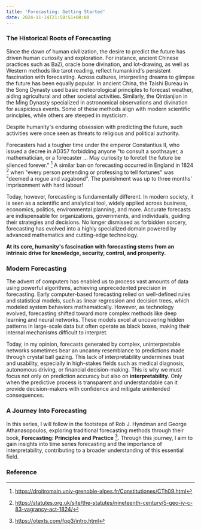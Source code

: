 ```yaml
---
title: 'Forecasting: Getting Started'
date: 2024-11-14T21:50:51+08:00
---
```

### The Historical Roots of Forecasting

Since the dawn of human civilization, the desire to predict the future has driven human curiosity and exploration. For instance, ancient Chinese practices such as BaZi, oracle bone divination, and lot-drawing, as well as Western methods like tarot reading, reflect humankind's persistent fascination with forecasting. Across cultures, interpreting dreams to glimpse the future has been equally popular. In ancient China, the Taishi Bureau in the Song Dynasty used basic meteorological principles to forecast weather, aiding agricultural and other societal activities. Similarly, the Qintianjian in the Ming Dynasty specialized in astronomical observations and divination for auspicious events. Some of these methods align with modern scientific principles, while others are steeped in mysticism.

Despite humanity's enduring obsession with predicting the future, such activities were once seen as threats to religious and political authority.

Forecasters had a tougher time under the emperor Constantius II, who issued a decree in AD357 forbidding anyone "to consult a soothsayer, a mathematician, or a forecaster ... May curiosity to foretell the future be silenced forever." [^1] A similar ban on forecasting occurred in England in 1824 [^2] when "every person pretending or professing to tell fortunes" was "deemed a rogue and vagabond". The punishment was up to three months' imprisonment with hard labour!

Today, however, forecasting is fundamentally different. In modern society, it is seen as a scientific and analytical tool, widely applied across business, economics, politics, environmental planning, and more. Accurate forecasts are indispensable for organizations, governments, and individuals, guiding their strategies and decisions. No longer dismissed as forbidden sorcery, forecasting has evolved into a highly specialized domain powered by advanced mathematics and cutting-edge technology.

**At its core, humanity's fascination with forecasting stems from an intrinsic drive for knowledge, security, control, and prosperity.**

### Modern Forecasting

The advent of computers has enabled us to process vast amounts of data using powerful algorithms, achieving unprecedented precision in forecasting. Early computer-based forecasting relied on well-defined rules and statistical models, such as linear regression and decision trees, which modeled system behaviors mathematically. However, as technology evolved, forecasting shifted toward more complex methods like deep learning and neural networks. These models excel at uncovering hidden patterns in large-scale data but often operate as black boxes, making their internal mechanisms difficult to interpret.

Today, in my opinion, forecasts generated by complex, uninterpretable networks sometimes bear an uncanny resemblance to predictions made through crystal ball gazing. This lack of interpretability undermines trust and usability, especially in high-stakes fields such as medical diagnosis, autonomous driving, or financial decision-making. This is why we must focus not only on prediction accuracy but also on **interpretability**. Only when the predictive process is transparent and understandable can it provide decision-makers with confidence and mitigate unintended consequences.

### A Journey Into Forecasting

In this series, I will follow in the footsteps of Rob J. Hyndman and George Athanasopoulos, exploring traditional forecasting methods through their book, **Forecasting: Principles and Practice** [^3]. Through this journey, I aim to gain insights into time series forecasting and the importance of interpretability, contributing to a broader understanding of this essential field.

### Reference

[^1]: https://droitromain.univ-grenoble-alpes.fr/Constitutiones/CTh09.html

[^2]: https://statutes.org.uk/site/the-statutes/nineteenth-century/5-geo-iv-c-83-vagrancy-act-1824/

[^3]: https://otexts.com/fpp3/intro.html
